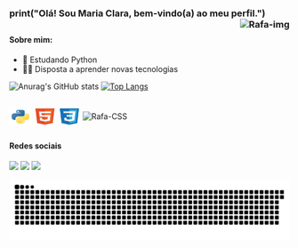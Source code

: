 ### print("Olá! Sou Maria Clara, bem-vindo(a) ao meu perfil.")<img src="https://share-cdn.picrew.me/shareImg/org/202108/426722_MR21qmJ2.png" align="right" alt="Rafa-img" height="180cm" >
##
#### Sobre mim:

- 🐍 Estudando Python
- 👩‍💻 Disposta a aprender novas tecnologias


 
![Anurag's GitHub stats](https://github-readme-stats.vercel.app/api?username=ClaraCosta&hide=contribs,prs&theme=midnight-purple)
[![Top Langs](https://github-readme-stats.vercel.app/api/top-langs/?username=ClaraCosta&layout=compact&theme=midnight-purple)](https://github.com/ClaraCosta/github-readme-stats)



<div style="display: inline_block"><br>
    <img align="center" alt="Clara-Python" height="30" width="40" src="https://raw.githubusercontent.com/devicons/devicon/master/icons/python/python-original.svg">
  <img align="center" alt="Clara-HTML" height="30" width="40" src="https://raw.githubusercontent.com/devicons/devicon/master/icons/html5/html5-original.svg">
  <img align="center" alt="Clara-CSS" height="30" width="40" src="https://raw.githubusercontent.com/devicons/devicon/master/icons/css3/css3-original.svg">
  <link rel="stylesheet" href="https://cdn.jsdelivr.net/gh/devicons/devicon@v2.13.0/devicon.min.css">
  <img src="https://cdn.jsdelivr.net/gh/devicons/devicon/icons/linux/linux-original.svg" align="center" alt="Rafa-CSS" height="30" width="40" >


</div>

<div>
  
  ##

  #### Redes sociais


</div>


<div>
  <a href="mailto:claracostarc@gmail.com"><img src="https://img.shields.io/badge/Gmail-D14836?style=for-the-badge&logo=gmail&logoColor=white" target="blank"></a>
  <a href="https://www.linkedin.com/in/maria-c-03490519b"><img src="https://img.shields.io/badge/LinkedIn-0077B5?style=for-the-badge&logo=linkedin&logoColor=white" target="blank"></a>
  <a href="https://www.instagram.com/clarapcosta_/"><img src="https://img.shields.io/badge/Instagram-E4405F?style=for-the-badge&logo=instagram&logoColor=white" target="blank"></a>
  

</div>

![Snake animation](https://github.com/ClaraCosta/ClaraCosta/blob/output/github-contribution-grid-snake.svg)
